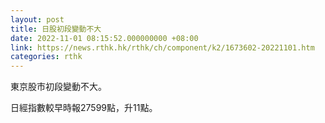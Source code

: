 ```yaml
---
layout: post
title: 日股初段變動不大
date: 2022-11-01 08:15:52.000000000 +08:00
link: https://news.rthk.hk/rthk/ch/component/k2/1673602-20221101.htm
categories: rthk
---
```


東京股市初段變動不大。

日經指數較早時報27599點，升11點。
